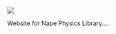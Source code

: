 ![](https://github.com/deltaluca/www.napephys.com/blob/gh-pages/assets/nape.png?raw=true)

Website for Nape Physics Library....
